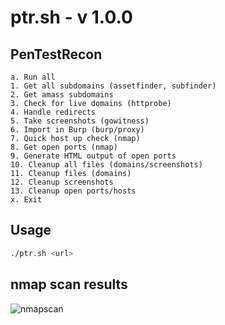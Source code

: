# ptr.sh - v 1.0.0
## PenTestRecon
```
a. Run all
1. Get all subdomains (assetfinder, subfinder)
2. Get amass subdomains
3. Check for live domains (httprobe)
4. Handle redirects
5. Take screenshots (gowitness)
6. Import in Burp (burp/proxy)
7. Quick host up check (nmap)
8. Get open ports (nmap)
9. Generate HTML output of open ports
10. Cleanup all files (domains/screenshots)
11. Cleanup files (domains)
12. Cleanup screenshots
13. Cleanup open ports/hosts
x. Exit
```

## Usage
```bash
./ptr.sh <url>
```
## nmap scan results
![nmapscan](https://github.com/user-attachments/assets/900a200e-6ae5-4560-9805-10b1032b61ec)

